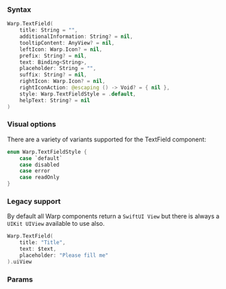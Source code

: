 ### Syntax

```swift
Warp.TextField(
    title: String = "",
    additionalInformation: String? = nil,
    tooltipContent: AnyView? = nil,
    leftIcon: Warp.Icon? = nil,
    prefix: String? = nil,
    text: Binding<String>,
    placeholder: String = "",
    suffix: String? = nil,
    rightIcon: Warp.Icon? = nil,
    rightIconAction: @escaping () -> Void? = { nil },
    style: Warp.TextFieldStyle = .default,
    helpText: String? = nil
)
```

### Visual options
There are a variety of variants supported for the TextField component:

```swift
enum Warp.TextFieldStyle {
    case `default`
    case disabled
    case error
    case readOnly
}
```

### Legacy support

By default all Warp components return a `SwiftUI View` but there is always a `UIKit UIView` available to use also.

```swift example
Warp.TextField(
    title: "Title",
    text: $text,
    placeholder: "Please fill me"
).uiView
```

### Params

<api-table type=iOS component="TextField" />